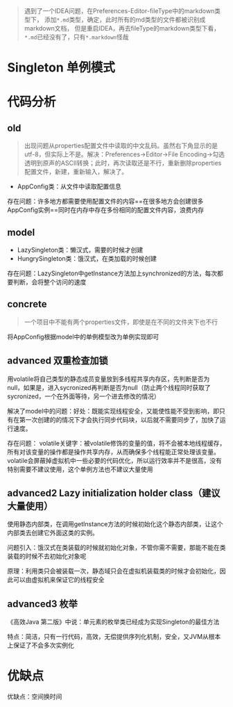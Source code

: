>遇到了一个IDEA问题，在Preferences-Editor-fileType中的markdown类型下，
>添加`*.md`类型，确定，此时所有的md类型的文件都被识别成markdown文档，
>但是重启IDEA，再去fileType的markdown类型下看，`*.md`已经没有了，只有`*.markdown`怪哉

# Singleton 单例模式

# 代码分析
## old
> 出现问题从properties配置文件中读取的中文乱码。虽然右下角显示的是utf-8，但实际上不是。解决：Preferences->Editor->File Encoding->勾选透明到原声的ASCII转换；此时，再次读取还是不行，重新删除properties配置文件，新建，重新输入，解决了。
- AppConfig类：从文件中读取配置信息

存在问题：许多地方都需要使用配置文件的内容==在很多地方会创建很多AppConfig实例==同时在内存中存在多份相同的配置文件内容，浪费内存

## model
- LazySingleton类：懒汉式，需要的时候才创建
- HungrySingleton类：饿汉式，在类加载的时候创建

存在问题：LazySingleton中getInstance方法加上synchronized的方法，每次都要判断，会将整个访问的速度

## concrete
> 一个项目中不能有两个properties文件，即使是在不同的文件夹下也不行

将AppConfig根据model中的单例模型改为单例实现即可

## advanced 双重检查加锁
用volatile将自己类型的静态成员变量放到多线程共享内存区，先判断是否为null，如果是，进入sycronized再判断是否为null（防止两个线程同时获取了sycronized，一个在外面等待，另一个进去修改的情况）

解决了model中的问题：好处：既能实现线程安全，又能使性能不受到影响，即只有在第一次创建的的情况下才会执行同步代码块，以后就不需要同步了，加快了运行速度。

存在问题：
volatile关键字：被volatile修饰的变量的值，将不会被本地线程缓存，所有对该变量的操作都是操作共享内存，从而确保多个线程能正常处理该变量。   
volatile会屏蔽掉虚拟机中一些必要的代码优化，所以运行效率并不是很高，没有特别需要不建议使用，这个单例方法也不建议大量使用

## advanced2 Lazy initialization holder class（建议大量使用）
使用静态内部类，在调用getInstance方法的时候初始化这个静态内部类，让这个内部类去创建它外面这类的实例。

问题引入：饿汉式在类装载的时候就初始化对象，不管你需不需要，那能不能在类装载的时候不去初始化对象呢

原理：利用类只会被装载一次，静态域只会在虚拟机装载类的时候才会初始化，因此可以由虚拟机来保证它的线程安全

## advanced3 枚举
《高效Java 第二版》中说：单元素的枚举类已经成为实现Singleton的最佳方法

特点：简洁，只有一行代码，高效，无偿提供序列化机制，安全，又JVM从根本上保证了不会多次实例化

# 优缺点
优缺点：空间换时间
